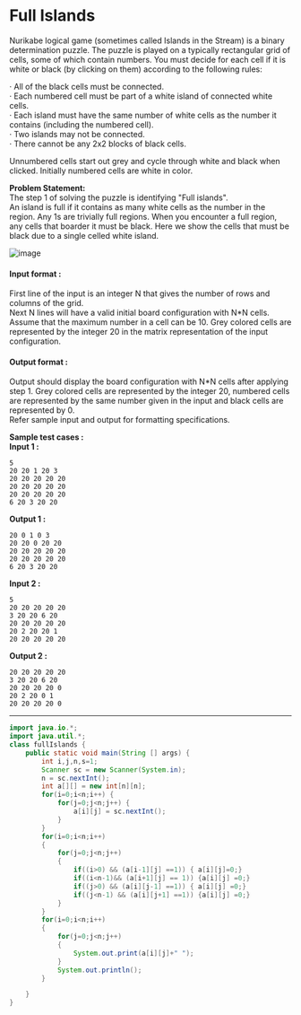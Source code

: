 # Full Islands

Nurikabe logical game (sometimes called Islands in the Stream) is a binary determination puzzle. The puzzle is played on a typically rectangular grid of cells, some of which contain numbers. You must decide for each cell if it is white or black (by clicking on them) according to the following rules:

·    All of the black cells must be connected.
<br>
·    Each numbered cell must be part of a white island of connected white cells.
<br>
·    Each island must have the same number of white cells as the number it contains (including the numbered cell).
<br>
·    Two islands may not be connected.
<br>
·    There cannot be any 2x2 blocks of black cells.

Unnumbered cells start out grey and cycle through white and black when clicked. Initially numbered cells are white in color.

**Problem Statement:**
<br>
The step 1 of solving the puzzle is identifying "Full islands".
<br>
An island is full if it contains as many white cells as the number in the region. Any 1s are trivially full regions. When you encounter a full region, any cells that boarder it must be black. Here we show the cells that must be black due to a single celled white island.

![image](https://github.com/king-ronin04/Java-Learning/assets/103017387/af0822c0-766f-4f2c-91c9-c431f1e374db)


#### Input format :
First line of the input is an integer N that gives the number of rows and columns of the grid.
<br>
Next N lines will have a valid initial board configuration with N*N cells. Assume that the maximum number in a cell can be 10. Grey colored cells are represented by the integer 20 in the matrix representation of the input configuration.

#### Output format :
Output should display the board configuration with N*N cells after applying step 1. Grey colored cells are represented by the integer 20, numbered cells are represented by the same number given in the input and black cells are represented by 0.
<br>
Refer sample input and output for formatting specifications.

**Sample test cases :<br>
Input 1 :**
```
5
20 20 1 20 3
20 20 20 20 20
20 20 20 20 20
20 20 20 20 20
6 20 3 20 20
```
**Output 1 :**
```
20 0 1 0 3 
20 20 0 20 20 
20 20 20 20 20 
20 20 20 20 20 
6 20 3 20 20 
```
**Input 2 :**
```
5
20 20 20 20 20
3 20 20 6 20
20 20 20 20 20
20 2 20 20 1
20 20 20 20 20
```
**Output 2 :**
```
20 20 20 20 20 
3 20 20 6 20 
20 20 20 20 0 
20 2 20 0 1 
20 20 20 20 0
```


-------------------------------------------------------------------------------------------------------------------------------------------------------------------

```java
import java.io.*;
import java.util.*;
class fullIslands {
	public static void main(String [] args) {
		int i,j,n,s=1;
		Scanner sc = new Scanner(System.in);
		n = sc.nextInt();
		int a[][] = new int[n][n];
		for(i=0;i<n;i++) {
			for(j=0;j<n;j++) {
				a[i][j] = sc.nextInt();
			}
		}
	    for(i=0;i<n;i++)
	    {
	        for(j=0;j<n;j++)
	        {
	        	if((i>0) && (a[i-1][j] ==1)) { a[i][j]=0;}
	        	if((i<n-1)&& (a[i+1][j] == 1)) {a[i][j] =0;}
	            if((j>0) && (a[i][j-1] ==1)) { a[i][j] =0;}
	            if((j<n-1) && (a[i][j+1] ==1)) {a[i][j] =0;}
	        }
	    }
	    for(i=0;i<n;i++)
	    {
	        for(j=0;j<n;j++)
	        {
	            System.out.print(a[i][j]+" ");
	        }
	        System.out.println();
	    }

	}
}

```
